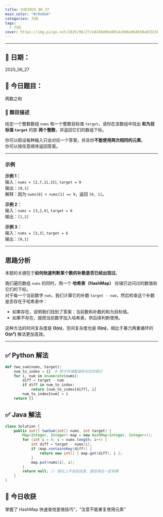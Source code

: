 ```yaml
---
title: 力扣2025_06_27 
main_color: "#c0e0e0"  
categories: 力扣  
tags:
  - 力扣  
cover: https://img.picgo.net/2025/06/27/e824b899a9014c086e064650a03315087bf40bd15ea7a77627fc2417becc.png  
---
```



---

## 📅 日期：
2025_06_27

## 📌 今日题目：
两数之和

### 📝 题目描述

给定一个整数数组 `nums` 和一个整数目标值 `target`，请你在该数组中找出 **和为目标值 `target`** 的那 **两个整数**，并返回它们的数组下标。  

你可以假设每种输入只会对应一个答案，并且你**不能使用两次相同的元素**。  
你可以按任意顺序返回答案。

---

### 示例  

**示例 1：**  
输入：`nums = [2,7,11,15]`, `target = 9`  
输出：`[0,1]`  
解释：因为 `nums[0] + nums[1] == 9`，返回 `[0, 1]`。

**示例 2：**  
输入：`nums = [3,2,4]`, `target = 6`  
输出：`[1,2]`

**示例 3：**  
输入：`nums = [3,3]`, `target = 6`  
输出：`[0,1]`

---

## 思路分析

本题的关键在于**如何快速判断某个数的补数是否已经出现过**。

我们遍历数组 `nums` 的同时，用一个 **哈希表（HashMap）** 存储已访问过的数值和它们的下标。  
对于每一个当前数字 `num`，我们计算它的补数 `target - num`，然后检查这个补数是否存在于哈希表中：

- 如果存在，说明我们找到了答案：当前数和补数的和为目标值。
- 如果不存在，就把当前数字加入哈希表，供后续判断使用。

这种方法的时间复杂度是 **O(n)**，空间复杂度也是 **O(n)**，相比于暴力两重循环的 **O(n²)** 解法更加高效。

---

## ✅ Python 解法

```python
def two_sum(nums, target):
    num_to_index = {}  # 用于存储数值和对应的索引
    for i, num in enumerate(nums):
        diff = target - num
        if diff in num_to_index:
            return [num_to_index[diff], i]
        num_to_index[num] = i
    return []
```

## ✅ Java 解法

```java
class Solution {
    public int[] twoSum(int[] nums, int target) {
        Map<Integer, Integer> map = new HashMap<Integer, Integer>();
        for (int i = 0; i < nums.length; i++) {
            int diff = target - nums[i];
            if (map.containsKey(diff)) {
                return new int[] { map.get(diff), i };
            }
            map.put(nums[i], i);
        }
        return null; // 理论上不会到这里，题目保证一定有解
    }
}
```



## 🧠 今日收获
掌握了 HashMap 快速查找差值技巧”，“注意不能重复使用元素”
